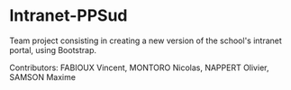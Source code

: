 # Intranet-PPSud

Team project consisting in creating a new version of the school's intranet portal, using Bootstrap.

Contributors: FABIOUX Vincent, MONTORO Nicolas, NAPPERT Olivier, SAMSON Maxime

